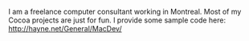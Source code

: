 I am a freelance computer consultant working in Montreal.
Most of my Cocoa projects are just for fun.
I provide some sample code here: http://hayne.net/General/MacDev/